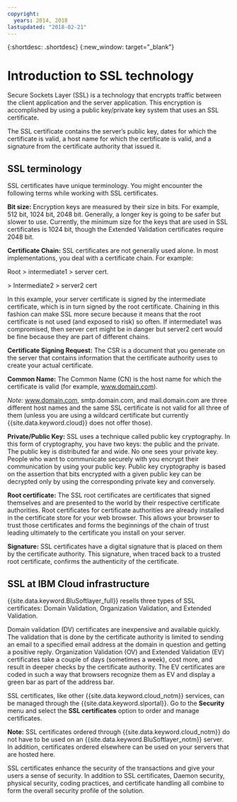 ```yaml
---
copyright:
  years: 2014, 2018
lastupdated: "2018-02-21"
---
```


{:shortdesc: .shortdesc}
{:new_window: target="_blank"}

# Introduction to SSL technology

Secure Sockets Layer (SSL) is a technology that encrypts traffic between the client application and the server application. This encryption is accomplished by using a public key/private key system that uses an SSL certificate.

The SSL certificate contains the server’s public key, dates for which the certificate is valid, a host name for which the certificate is valid, and a signature from the certificate authority that issued it.

## SSL terminology

SSL certificates have unique terminology. You might encounter the following terms while working with SSL certificates.

**Bit size:** Encryption keys are measured by their size in bits. For example, 512 bit, 1024 bit, 2048 bit. Generally, a longer key is going to be safer but slower to use. Currently, the minimum size for the keys that are used in SSL certificates is 1024 bit, though the Extended Validation certificates require 2048 bit.

**Certificate Chain:** SSL certificates are not generally used alone. In most implementations, you deal with a certificate chain. For example:

  Root > intermediate1 > server cert.

  \> Intermediate2 > server2 cert

In this example, your server certificate is signed by the intermediate certificate, which is in turn signed by the root certificate. Chaining in this fashion can make SSL more secure because it means that the root certificate is not used (and exposed to risk) so often. If intermediate1 was compromised, then server cert might be in danger but server2 cert would be fine because they are part of different chains.

**Certificate Signing Request:** The CSR is a document that you generate on the server that contains information that the certificate authority uses to create your actual certificate.

**Common Name:** The Common Name (CN) is the host name for which the certificate is valid (for example, www.domain.com).  

*Note:* www.domain.com, smtp.domain.com, and mail.domain.com are three different host names and the same SSL certificate is not valid for all three of them (unless you are using a wildcard certificate but currently {{site.data.keyword.cloud}} does not offer those).

**Private/Public Key:** SSL uses a technique called public key cryptography. In this form of cryptography, you have two keys: the public and the private. The public key is distributed far and wide. No one sees your private key. People who want to communicate securely with you encrypt their communication by using your public key. Public key cryptography is based on the assertion that bits encrypted with a given public key can be decrypted only by using the corresponding private key and conversely.

**Root certificate:** The SSL root certificates are certificates that signed themselves and are presented to the world by their respective certificate authorities. Root certificates for certificate authorities are already installed in the certificate store for your web browser. This allows your browser to trust those certificates and forms the beginnings of the chain of trust leading ultimately to the certificate you install on your server.

**Signature:** SSL certificates have a digital signature that is placed on them by the certificate authority. This signature, when traced back to a trusted root certificate, confirms the authenticity of the certificate.

## SSL at IBM Cloud infrastructure

{{site.data.keyword.BluSoftlayer_full}} resells three types of SSL certificates: Domain Validation, Organization Validation, and Extended Validation. 

Domain validation (DV) certificates are inexpensive and available quickly. The validation that is done by the certificate authority is limited to sending an email to a specified email address at the domain in question and getting a positive reply. Organization Validation (OV) and Extended Validation (EV) certificates take a couple of days (sometimes a week), cost more, and result in deeper checks by the certificate authority. The EV certificates are coded in such a way that browsers recognize them as EV and display a green bar as part of the address bar. 

SSL certificates, like other {{site.data.keyword.cloud_notm}} services, can be managed through the {{site.data.keyword.slportal}}. Go to the **Security** menu and select the **SSL certificates** option to order and manage certificates.  

**Note:** SSL certificates ordered through {{site.data.keyword.cloud_notm}} do not have to be used on an {{site.data.keyword.BluSoftlayer_notm}} server. In addition, certificates ordered elsewhere can be used on your servers that are hosted here.

SSL certificates enhance the security of the transactions and give your users a sense of security. In addition to SSL certificates, Daemon security, physical security, coding practices, and certificate handling all combine to form the overall security profile of the solution.
